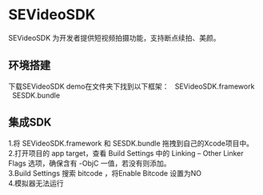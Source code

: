# SEVideoSDK
SEVideoSDK 为开发者提供短视频拍摄功能，支持断点续拍、美颜。

环境搭建
-----
下载SEVideoSDK demo在文件夹下找到以下框架：
     SEVideoSDK.framework
     SESDK.bundle

集成SDK
-----
  1.将 SEVideoSDK.framework 和 SESDK.bundle 拖拽到自己的Xcode项目中。  
  2.打开项目的 app target，查看 Build Settings 中的 Linking – Other Linker Flags 选项，确保含有 -ObjC 一值，若没有则添加。  
  3.Build Settings 搜索 bitcode ，将Enable Bitcode 设置为NO  
  4.模拟器无法运行  
